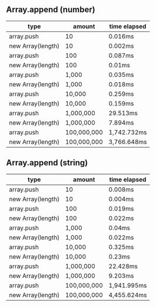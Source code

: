 ## Array.append (number)

|type|amount|time elapsed|
|-|-|-|
array.push|10|0.016ms
new Array(length)|10|0.002ms
array.push|100|0.087ms
new Array(length)|100|0.01ms
array.push|1,000|0.035ms
new Array(length)|1,000|0.018ms
array.push|10,000|0.259ms
new Array(length)|10,000|0.159ms
array.push|1,000,000|29.513ms
new Array(length)|1,000,000|7.894ms
array.push|100,000,000|1,742.732ms
new Array(length)|100,000,000|3,766.648ms
## Array.append (string)

|type|amount|time elapsed|
|-|-|-|
array.push|10|0.008ms
new Array(length)|10|0.004ms
array.push|100|0.019ms
new Array(length)|100|0.022ms
array.push|1,000|0.04ms
new Array(length)|1,000|0.022ms
array.push|10,000|0.325ms
new Array(length)|10,000|0.23ms
array.push|1,000,000|22.428ms
new Array(length)|1,000,000|9.203ms
array.push|100,000,000|1,941.995ms
new Array(length)|100,000,000|4,455.624ms
